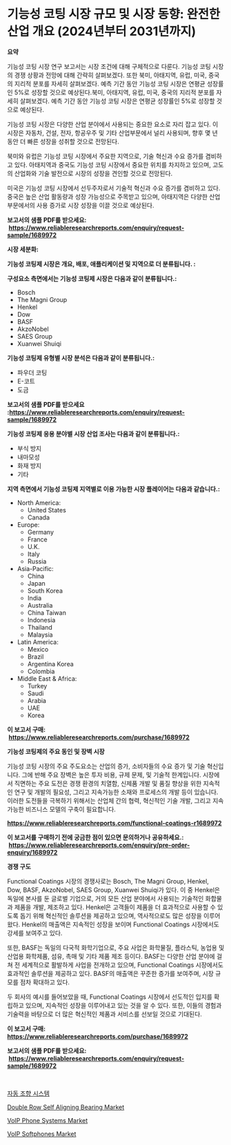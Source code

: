 <p><h1>기능성 코팅 시장 규모 및 시장 동향: 완전한 산업 개요 (2024년부터 2031년까지)</h1></p><p><strong>요약</strong></p>
<p><p>기능성 코팅 시장 연구 보고서는 시장 조건에 대해 구체적으로 다룬다. 기능성 코팅 시장의 경쟁 상황과 전망에 대해 간략히 살펴보겠다. 또한 북미, 아태지역, 유럽, 미국, 중국의 지리적 분포를 자세히 살펴보겠다. 예측 기간 동안 기능성 코팅 시장은 연평균 성장률인 5%로 성장할 것으로 예상된다.북미, 아태지역, 유럽, 미국, 중국의 지리적 분포를 자세히 살펴보겠다. 예측 기간 동안 기능성 코팅 시장은 연평균 성장률인 5%로 성장할 것으로 예상된다.</p><p>기능성 코팅 시장은 다양한 산업 분야에서 사용되는 중요한 요소로 자리 잡고 있다. 이 시장은 자동차, 건설, 전자, 항공우주 및 기타 산업부문에서 널리 사용되며, 향후 몇 년 동안 더 빠른 성장을 성취할 것으로 전망된다.</p><p>북미와 유럽은 기능성 코팅 시장에서 주요한 지역으로, 기술 혁신과 수요 증가를 겸비하고 있다. 아태지역과 중국도 기능성 코팅 시장에서 중요한 위치를 차지하고 있으며, 고도의 산업화와 기술 발전으로 시장의 성장을 견인할 것으로 전망된다.</p><p>미국은 기능성 코팅 시장에서 선두주자로서 기술적 혁신과 수요 증가를 겸비하고 있다. 중국은 높은 산업 활동량과 성장 가능성으로 주목받고 있으며, 아태지역은 다양한 산업 부문에서의 사용 증가로 시장 성장을 이끌 것으로 예상된다.</p></p>
<p><strong>보고서의 샘플 PDF를 받으세요: &nbsp;<a href="https://www.reliableresearchreports.com/enquiry/request-sample/1689972">https://www.reliableresearchreports.com/enquiry/request-sample/1689972</a></strong></p>
<p><strong>시장 세분화:</strong></p>
<p><strong> 기능성 코팅제 시장은 개요, 배포, 애플리케이션 및 지역으로 더 분류됩니다. :</strong></p>
<p><strong>구성요소 측면에서는 기능성 코팅제 시장은 다음과 같이 분류됩니다.:</strong></p>
<p><ul><li>Bosch</li><li>The Magni Group</li><li>Henkel</li><li>Dow</li><li>BASF</li><li>AkzoNobel</li><li>SAES Group</li><li>Xuanwei Shuiqi</li></ul></p>
<p><strong> 기능성 코팅제 유형별 시장 분석은 다음과 같이 분류됩니다.:</strong></p>
<p><ul><li>파우더 코팅</li><li>E-코트</li><li>도금</li></ul></p>
<p><strong>보고서의 샘플 PDF를 받으세요 :<a href="https://www.reliableresearchreports.com/enquiry/request-sample/1689972">https://www.reliableresearchreports.com/enquiry/request-sample/1689972</a></strong></p>
<p><strong> 기능성 코팅제 응용 분야별 시장 산업 조사는 다음과 같이 분류됩니다.:</strong></p>
<p><ul><li>부식 방지</li><li>내마모성</li><li>화재 방지</li><li>기타</li></ul></p>
<p><strong>지역 측면에서 기능성 코팅제 지역별로 이용 가능한 시장 플레이어는 다음과 같습니다.:</strong></p>
<p><ul>
    <li>
        North America:
        <ul>
            <li>United States</li>
            <li>Canada</li>
        </ul>
    </li>
    <li>
        Europe:
        <ul>
            <li>Germany</li>
            <li>France</li>
            <li>U.K.</li>
            <li>Italy</li>
            <li>Russia</li>
        </ul>
    </li>
    <li>
        Asia-Pacific:
        <ul>
            <li>China</li>
            <li>Japan</li>
            <li>South Korea</li>
            <li>India</li>
            <li>Australia</li>
            <li>China Taiwan</li>
            <li>Indonesia</li>
            <li>Thailand</li>
            <li>Malaysia</li>
        </ul>
    </li>
    <li>
        Latin America:
        <ul>
            <li>Mexico</li>
            <li>Brazil</li>
            <li>Argentina Korea</li>
            <li>Colombia</li>
        </ul>
    </li>
    <li>
        Middle East & Africa:
        <ul>
            <li>Turkey</li>
            <li>Saudi</li>
            <li>Arabia</li>
            <li>UAE</li>
            <li>Korea</li>
        </ul>
    </li>
    </ul></p>
<p><strong>이 보고서 구매: &nbsp;<a href="https://www.reliableresearchreports.com/purchase/1689972">https://www.reliableresearchreports.com/purchase/1689972</a></strong></p>
<p><strong>기능성 코팅제의 주요 동인 및 장벽 시장</strong></p>
<p><p>기능성 코팅 시장의 주요 주도요소는 산업의 증가, 소비자들의 수요 증가 및 기술 혁신입니다. 그에 반해 주요 장벽은 높은 투자 비용, 규제 문제, 및 기술적 한계입니다. 시장에서 직면하는 주요 도전은 경쟁 환경의 치열함, 신제품 개발 및 품질 향상을 위한 지속적인 연구 및 개발의 필요성, 그리고 지속가능한 소재와 프로세스의 개발 등이 있습니다. 이러한 도전들을 극복하기 위해서는 산업체 간의 협력, 혁신적인 기술 개발, 그리고 지속가능한 비즈니스 모델의 구축이 필요합니다.</p></p>
<p><strong><a href="https://www.reliableresearchreports.com/functional-coatings-r1689972">https://www.reliableresearchreports.com/functional-coatings-r1689972</a></strong></p>
<p><strong>이 보고서를 구매하기 전에 궁금한 점이 있으면 문의하거나 공유하세요.: &nbsp;<a href="https://www.reliableresearchreports.com/enquiry/pre-order-enquiry/1689972">https://www.reliableresearchreports.com/enquiry/pre-order-enquiry/1689972</a></strong></p>
<p><strong>경쟁 구도</strong></p>
<p><p>Functional Coatings 시장의 경쟁사로는 Bosch, The Magni Group, Henkel, Dow, BASF, AkzoNobel, SAES Group, Xuanwei Shuiqi가 있다. 이 중 Henkel은 독일에 본사를 둔 글로벌 기업으로, 거의 모든 산업 분야에서 사용되는 기술적인 화합물과 제품을 개발, 제조하고 있다. Henkel은 고객들이 제품을 더 효과적으로 사용할 수 있도록 돕기 위해 혁신적인 솔루션을 제공하고 있으며, 역사적으로도 많은 성장을 이루어왔다. Henkel의 매출액은 지속적인 성장을 보이며 Functional Coatings 시장에서도 강세를 보여주고 있다.</p><p>또한, BASF는 독일의 다국적 화학기업으로, 주요 사업은 화학물질, 플라스틱, 농업용 및 산업용 화학제품, 섬유, 촉매 및 기타 제품 제조 등이다. BASF는 다양한 산업 분야에 걸쳐 전 세계적으로 활발하게 사업을 전개하고 있으며, Functional Coatings 시장에서도 효과적인 솔루션을 제공하고 있다. BASF의 매출액은 꾸준한 증가를 보여주며, 시장 규모를 점차 확대하고 있다.</p><p>두 회사의 예시를 들어보았을 때, Functional Coatings 시장에서 선도적인 입지를 확립하고 있으며, 지속적인 성장을 이루어내고 있는 것을 알 수 있다. 또한, 이들의 경험과 기술력을 바탕으로 더 많은 혁신적인 제품과 서비스를 선보일 것으로 기대된다.</p></p>
<p><strong>이 보고서 구매: &nbsp; <a href="https://www.reliableresearchreports.com/purchase/1689972">https://www.reliableresearchreports.com/purchase/1689972</a></strong></p>
<p><strong>보고서의 샘플 PDF를 받으세요: &nbsp;<a href="https://www.reliableresearchreports.com/enquiry/request-sample/1689972">https://www.reliableresearchreports.com/enquiry/request-sample/1689972</a></strong><strong></strong></p>
<p>&nbsp;</p>
<p><p><a href="https://medium.com/@beaublock13/%EC%9E%90%EB%8F%99%EC%A1%B0%ED%96%A5-%EC%8B%9C%EC%8A%A4%ED%85%9C-%EC%8B%9C%EC%9E%A5-%EC%9C%A0%ED%98%95-%EC%9D%91%EC%9A%A9-%EB%B0%8F-%EC%A7%80%EB%A6%AC%EC%97%90-%EB%94%B0%EB%A5%B8-%ED%8F%AC%EA%B4%84%EC%A0%81-%ED%8F%89%EA%B0%80-35de06e67f47">자동 조향 시스템</a></p><p><a href="https://view.publitas.com/reportprime-1/double-row-self-aligning-bearing-market-insights-into-market-cagr-market-trends-and-growth-strategies/">Double Row Self Aligning Bearing Market</a></p><p><a href="https://faithful-glue-af3.notion.site/VoIP-Phone-Systems-Market-Size-Reveals-the-Best-Marketing-Channels-In-Global-Industry-1d94ae4664c74182b79ff51fcf4ef4e2">VoIP Phone Systems Market</a></p><p><a href="https://angry-finch-aaf.notion.site/VoIP-Softphones-Market-Research-Report-Its-History-and-Forecast-2024-to-2031-5564732acb9f4cee9048eea17d930099">VoIP Softphones Market</a></p></p>